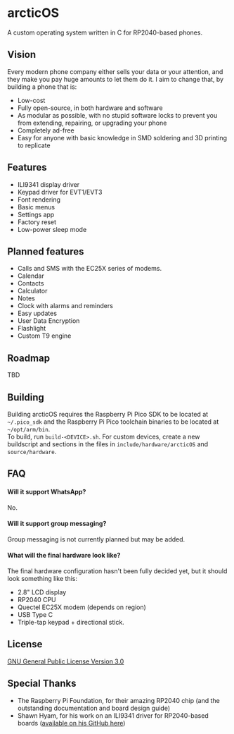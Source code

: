 # arcticOS

A custom operating system written in C for RP2040-based phones.

## Vision

Every modern phone company either sells your data or your attention, and they make you pay huge amounts to let them do it. I aim to change that, by building a phone that is:
- Low-cost
- Fully open-source, in both hardware and software
- As modular as possible, with no stupid software locks to prevent you from extending, repairing, or upgrading your phone
- Completely ad-free
- Easy for anyone with basic knowledge in SMD soldering and 3D printing to replicate

## Features

- ILI9341 display driver
- Keypad driver for EVT1/EVT3
- Font rendering
- Basic menus
- Settings app
- Factory reset
- Low-power sleep mode
  
## Planned features
- Calls and SMS with the EC25X series of modems.
- Calendar
- Contacts
- Calculator
- Notes
- Clock with alarms and reminders
- Easy updates
- User Data Encryption
- Flashlight
- Custom T9 engine

## Roadmap

TBD

## Building

Building arcticOS requires the Raspberry Pi Pico SDK to be located at `~/.pico_sdk` and the Raspberry Pi Pico toolchain binaries to be located at `~/opt/arm/bin`.  
To build, run `build-<DEVICE>.sh`. For custom devices, create a new buildscript and sections in the files in `include/hardware/arcticOS` and `source/hardware`.

## FAQ

#### Will it support WhatsApp?

No.

#### Will it support group messaging?

Group messaging is not currently planned but may be added.

#### What will the final hardware look like?

The final hardware configuration hasn't been fully decided yet, but it should look something like this:
- 2.8" LCD display
- RP2040 CPU
- Quectel EC25X modem (depends on region)
- USB Type C
- Triple-tap keypad + directional stick.

## License

[GNU General Public License Version 3.0](https://choosealicense.com/licenses/gpl-3.0/)

## Special Thanks
- The Raspberry Pi Foundation, for their amazing RP2040 chip (and the outstanding documentation and board design guide)
- Shawn Hyam, for his work on an ILI9341 driver for RP2040-based boards ([available on his GitHub here](https://github.com/shawnhyam/pico/tree/main/ili9341))
